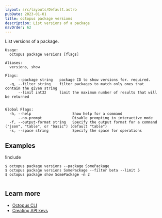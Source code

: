 ```yaml
---
layout: src/layouts/Default.astro
pubDate: 2023-01-01
title: octopus package versions
description: List versions of a package
navOrder: 62
---
```


List versions of a package.


```
Usage:
  octopus package versions [flags]

Aliases:
  versions, show

Flags:
      --package string   package ID to show versions for. required.
  -q, --filter string    filter packages to match only ones that contain the given string
      --limit int32      limit the maximum number of results that will be returned


Global Flags:
  -h, --help                   Show help for a command
      --no-prompt              Disable prompting in interactive mode
  -f, --output-format string   Specify the output format for a command ("json", "table", or "basic") (default "table")
  -s, --space string           Specify the space for operations

```

## Examples

!include <samples-instance>


```
$ octopus package versions --package SomePackage
$ octopus package versions SomePackage --filter beta --limit 5
$ octopus package show SomePackage -n 2


```

## Learn more

- [Octopus CLI](/docs/octopus-rest-api/cli/index.md)
- [Creating API keys](/docs/octopus-rest-api/how-to-create-an-api-key.md)